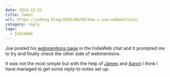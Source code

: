 ```yaml
---
date: 2024-12-21
title: James
url: https://jamesg.blog/2020/09/04/how-i-use-webmentions/
category: reply
tags:
  - IndieWeb
---
```


Joe posted his [webmentions page](https://lab.artlung.com/webmentions/) in the IndieWeb chat and it prompted me to try and finally check the other side of webmentions.

It was not the most simple but with the help of [James](https://jamesg.blog/2020/09/04/how-i-use-webmentions/) and [Aaron](https://aaronparecki.com/2018/06/30/11/your-first-webmention) I think I have managed to get some reply-to notes set up.
